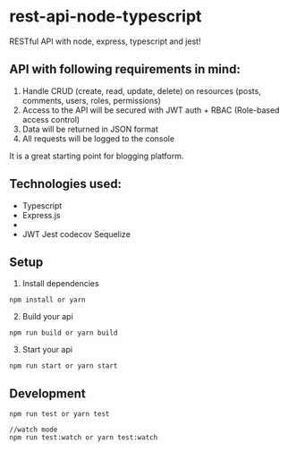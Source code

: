 # rest-api-node-typescript
RESTful API with node, express, typescript and jest!

## API with following requirements in mind:
1. Handle CRUD (create, read, update, delete) on resources (posts, comments, users, roles, permissions)
2. Access to the API will be secured with JWT auth + RBAC (Role-based access control)
3. Data will be returned in JSON format
4. All requests will be logged to the console

It is a great starting point for blogging platform.

## Technologies used:
- Typescript
- Express.js
- 
- JWT
Jest
codecov
Sequelize

## Setup
1. Install dependencies
```
npm install or yarn
```
2. Build your api
```
npm run build or yarn build
```
3. Start your api
```
npm run start or yarn start
```

## Development
```
npm run test or yarn test

//watch mode
npm run test:watch or yarn test:watch
```
